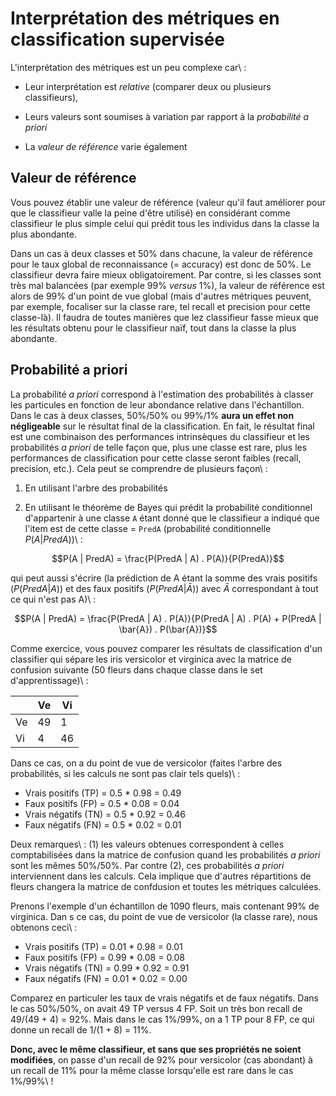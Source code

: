 # Interprétation des métriques en classification supervisée

L'interprétation des métriques est un peu complexe car\ :

- Leur interprétation est *relative* (comparer deux ou plusieurs classifieurs),

- Leurs valeurs sont soumises à variation par rapport à la *probabilité a priori*

- La *valeur de référence* varie également


## Valeur de référence

Vous pouvez établir une valeur de référence (valeur qu'il faut améliorer pour que le classifieur valle la peine d'être utilisé) en considérant comme classifieur le plus simple celui qui prédit tous les individus dans la classe la plus abondante.

Dans un cas à deux classes et 50% dans chacune, la valeur de référence pour le taux global de reconnaissance (= accuracy) est donc de 50%. Le classifieur devra faire mieux obligatoirement. Par contre, si les classes sont très mal balancées (par exemple 99% *versus* 1%), la valeur de référence est alors de 99% d'un point de vue global (mais d'autres métriques peuvent, par exemple, focaliser sur la classe rare, tel recall et precision pour cette classe-là). Il faudra de toutes manières que lez classifieur fasse mieux que les résultats obtenu pour le classifieur naïf, tout dans la classe la plus abondante.


## Probabilité a priori

La probabilité *a priori* correspond à l'estimation des probabilités à classer les particules en fonction de leur abondance relative dans l'échantillon. Dans le cas à deux classes, 50%/50% ou 99%/1% **aura un effet non négligeable** sur le résultat final de la classification. En fait, le résultat final est une combinaison des performances intrinsèques du classifieur et les probabilités *a priori* de telle façon que, plus une classe est rare, plus les performances de classification pour cette classe seront faibles (recall, precision, etc.). Cela peut se comprendre de plusieurs façon\ :

1. En utilisant l'arbre des probabilités

2. En utilisant le théorème de Bayes qui prédit la probabilité conditionnel d'appartenir à une classe `A` étant donné que le classifieur a indiqué que l'item est de cette classe = `PredA` (probabilité conditionnelle $P(A | PredA)$)\ :

$$P(A | PredA) = \frac{P(PredA | A) . P(A)}{P(PredA)}$$

qui peut aussi s'écrire (la prédiction de A étant la somme des vrais positifs ($P(PredA | A)$) et des faux positifs ($P(PredA | \bar{A})$) avec $\bar{A}$ correspondant à tout ce qui n'est pas A)\ :

$$P(A | PredA) = \frac{P(PredA | A) . P(A)}{P(PredA | A) . P(A) + P(PredA | \bar{A}) . P(\bar{A})}$$


Comme exercice, vous pouvez comparer les résultats de classification d'un classifier qui sépare les iris versicolor et virginica avec la matrice de confusion suivante (50 fleurs dans chaque classe dans le set d'apprentissage)\ :

|    | Ve | Vi |
|----|----|----|
| Ve | 49 | 1  |
| Vi | 4  | 46 |

Dans ce cas, on a du point de vue de versicolor (faites l'arbre des probabilités, si les calculs ne sont pas clair tels quels)\ :

- Vrais positifs (TP) = 0.5 * 0.98 = 0.49
- Faux positifs (FP) = 0.5 * 0.08 = 0.04
- Vrais négatifs (TN) = 0.5 * 0.92 = 0.46
- Faux négatifs (FN) = 0.5 * 0.02 = 0.01

Deux remarques\ : (1) les valeurs obtenues correspondent à celles comptabilisées dans la matrice de confusion quand les probabilités *a priori* sont les mêmes 50%/50%. Par contre (2), ces probabilités *a priori* interviennent dans les calculs. Cela implique que d'autres répartitions de fleurs changera la matrice de confdusion et toutes les métriques calculées.

Prenons l'exemple d'un échantillon de 1090 fleurs, mais contenant 99% de virginica. Dan s ce cas, du point de vue de versicolor (la classe rare), nous obtenons ceci\ :

- Vrais positifs (TP) = 0.01 * 0.98 = 0.01
- Faux positifs (FP) = 0.99 * 0.08 = 0.08
- Vrais négatifs (TN) = 0.99 * 0.92 = 0.91
- Faux négatifs (FN) = 0.01 * 0.02 = 0.00

Comparez en particuler les taux de vrais négatifs et de faux négatifs. Dans le cas 50%/50%, on avait 49 TP versus 4 FP. Soit un très bon recall de 49/(49 + 4) = 92%. Mais dans le cas 1%/99%, on a 1 TP pour 8 FP, ce qui donne un recall de 1/(1 + 8) = 11%.

**Donc, avec le même classifieur, et sans que ses propriétés ne soient modifiées**, on passe d'un recall de 92% pour versicolor (cas abondant) à un recall de 11% pour la même classe lorsqu'elle est rare dans le cas 1%/99%\ !

